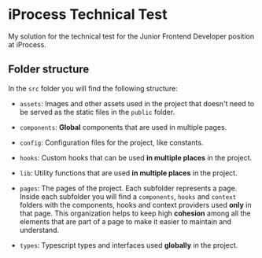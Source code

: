 # iProcess Technical Test

My solution for the technical test for the Junior Frontend Developer position at iProcess.

## Folder structure

In the `src` folder you will find the following structure:

- `assets`: Images and other assets used in the project that doesn't need to be served as the static files in the `public` folder.

- `components`: **Global** components that are used in multiple pages.

- `config`: Configuration files for the project, like constants.

- `hooks`: Custom hooks that can be used **in multiple places** in the project.

- `lib`: Utility functions that are used **in multiple places** in the project.

- `pages`: The pages of the project. Each subfolder represents a page. Inside each subfolder you will find a `components`, `hooks` and `context` folders with the components, hooks and context providers used **only** in that page. This organization helps to keep high **cohesion** among all the elements that are part of a page to make it easier to maintain and understand.

- `types`: Typescript types and interfaces used **globally** in the project.
